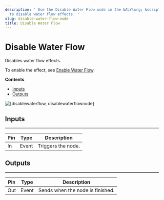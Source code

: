 ```yaml
---
description: ' Use the Disable Water Flow node in the &ALYlong; &script-canvas; editor
  to disable water flow effects. '
slug: disable-water-flow-node
title: Disable Water Flow
---
```

# Disable Water Flow<a name="disable-water-flow-node"></a>

Disables water flow effects\.

To enable the effect, see [Enable Water Flow](enable-water-flow-node.md)\.

**Contents**
+ [Inputs](#disable-water-flow-note-input)
+ [Outputs](#disable-water-flow-node-output)

![\[disablewaterflow, disablewaterflownode\]](/images/userguide/scripting/script-canvas/scriptcanvasnodes/script-canvas-disable-water-flow-node.png)

## Inputs<a name="disable-water-flow-note-input"></a>


****  

| Pin | Type | Description | 
| --- | --- | --- | 
|  In  | Event | Triggers the node\. | 

## Outputs<a name="disable-water-flow-node-output"></a>


****  

| Pin | Type | Description | 
| --- | --- | --- | 
| Out | Event | Sends when the node is finished\. | 